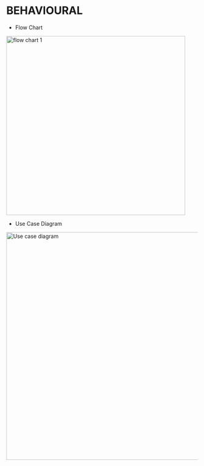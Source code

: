 # BEHAVIOURAL

- Flow Chart

<img width="471" alt="flow chart 1" src="https://user-images.githubusercontent.com/98905874/154543071-66a52457-fa8b-43eb-ae84-18714ffb3d1f.png">

- Use Case Diagram

<img width="599" alt="Use case diagram" src="https://user-images.githubusercontent.com/98905874/154543099-d7362deb-7fd3-417a-a592-1d46d03b407e.png">

